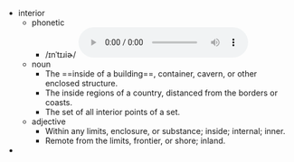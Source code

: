 - interior
	- phonetic
		- /ɪnˈtɪɹiɚ/
		  <audio controls><source src="https://api.dictionaryapi.dev/media/pronunciations/en/interior-us.mp3"></audio>
	- noun
		- The ==inside of a building==, container, cavern, or other enclosed structure.
		- The inside regions of a country, distanced from the borders or coasts.
		- The set of all interior points of a set.
	- adjective
		- Within any limits, enclosure, or substance; inside; internal; inner.
		- Remote from the limits, frontier, or shore; inland.
-